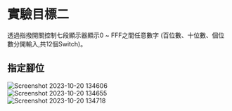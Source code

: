 # 實驗目標二  
透過指撥開關控制七段顯示器顯示0 ~ FFF之間任意數字 (百位數、十位數、個位數分開輸入,共12個Switch)。  

## 指定腳位  
![Screenshot 2023-10-20 134606](https://github.com/Zocke07/Microprocessor-Based-Systems/assets/91361456/8794e08d-1c30-4f40-8640-21ed98aee991)  
![Screenshot 2023-10-20 134655](https://github.com/Zocke07/Microprocessor-Based-Systems/assets/91361456/213c5ee5-b232-40ad-838e-5c06c8b6e11d)  
![Screenshot 2023-10-20 134718](https://github.com/Zocke07/Microprocessor-Based-Systems/assets/91361456/9d413773-c1e3-4cf3-81e4-06dc14cf405e)
